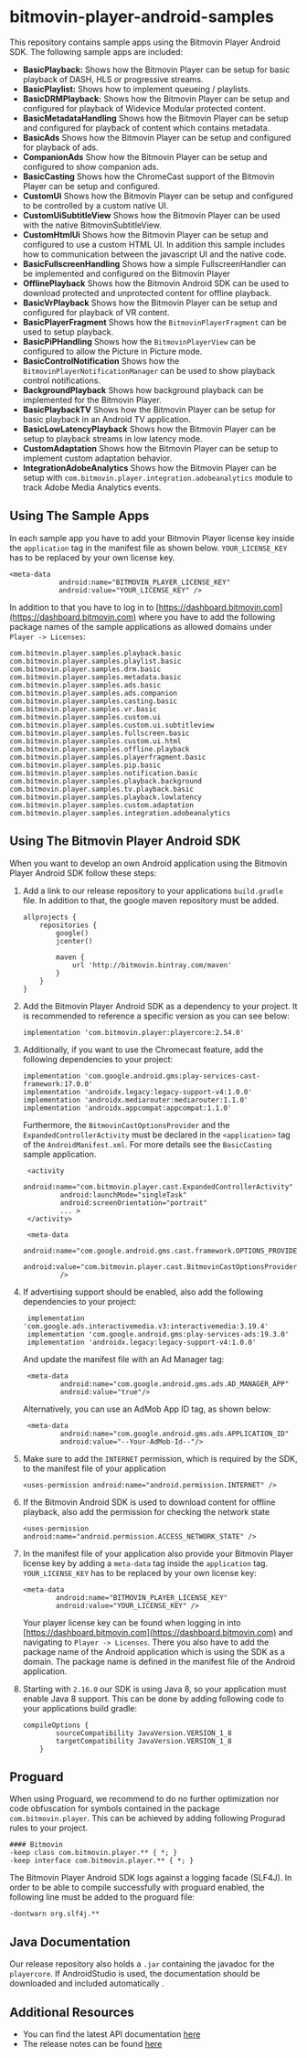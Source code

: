 # bitmovin-player-android-samples
This repository contains sample apps using the Bitmovin Player Android SDK. The following sample apps are included:

+   **BasicPlayback:** Shows how the Bitmovin Player can be setup for basic playback of DASH, HLS or progressive streams.
+   **BasicPlaylist:** Shows how to implement queueing / playlists.
+   **BasicDRMPlayback:** Shows how the Bitmovin Player can be setup and configured for playback of Widevice Modular protected content.
+   **BasicMetadataHandling** Shows how the Bitmovin Player can be setup and configured for playback of content which contains metadata.
+   **BasicAds** Shows how the Bitmovin Player can be setup and configured for playback of ads.  
+   **CompanionAds** Show how the Bitmovin Player can be setup and configured to show companion ads.
+   **BasicCasting** Shows how the ChromeCast support of the Bitmovin Player can be setup and configured.
+   **CustomUi** Shows how the Bitmovin Player can be setup and configured to be controlled by a custom native UI.
+   **CustomUiSubtitleView** Shows how the Bitmovin Player can be used with the native BitmovinSubtitleView.
+   **CustomHtmlUi** Shows how the Bitmovin Player can be setup and configured to use a custom HTML UI. In addition this sample includes how to communication between the javascript UI and the native code.
+   **BasicFullscreenHandling** Shows how a simple FullscreenHandler can be implemented and configured on the Bitmovin Player
+   **OfflinePlayback** Shows how the Bitmovin Android SDK can be used to download protected and unprotected content for offline playback.
+   **BasicVrPlayback** Shows how the Bitmovin Player can be setup and configured for playback of VR content.
+   **BasicPlayerFragment** Shows how the `BitmovinPlayerFragment` can be used to setup playback.
+   **BasicPiPHandling** Shows how the `BitmovinPlayerView` can be configured to allow the Picture in Picture mode.
+   **BasicControlNotification** Shows how the `BitmovinPlayerNotificationManager` can be used to show playback control notifications.
+   **BackgroundPlayback** Shows how background playback can be implemented for the Bitmovin Player.
+   **BasicPlaybackTV** Shows how the Bitmovin Player can be setup for basic playback in an Android TV application.
+   **BasicLowLatencyPlayback** Shows how the Bitmovin Player can be setup to playback streams in low latency mode.
+   **CustomAdaptation** Shows how the Bitmovin Player can be setup to implement custom adaptation behavior.
+   **IntegrationAdobeAnalytics** Shows how the Bitmovin Player can be setup with `com.bitmovin.player.integration.adobeanalytics` module to track Adobe Media Analytics events.

## Using The Sample Apps
In each sample app you have to add your Bitmovin Player license key inside the `application` tag in the manifest file as shown below. `YOUR_LICENSE_KEY` has to be replaced by your own license key.

    <meta-data
                android:name="BITMOVIN_PLAYER_LICENSE_KEY"
                android:value="YOUR_LICENSE_KEY" />

In addition to that you have to log in to [https://dashboard.bitmovin.com](https://dashboard.bitmovin.com) where you have to add the following package names of the sample applications as allowed domains under `Player -> Licenses`:

    com.bitmovin.player.samples.playback.basic
    com.bitmovin.player.samples.playlist.basic
    com.bitmovin.player.samples.drm.basic
    com.bitmovin.player.samples.metadata.basic
    com.bitmovin.player.samples.ads.basic
    com.bitmovin.player.samples.ads.companion
    com.bitmovin.player.samples.casting.basic
    com.bitmovin.player.samples.vr.basic
    com.bitmovin.player.samples.custom.ui
    com.bitmovin.player.samples.custom.ui.subtitleview
    com.bitmovin.player.samples.fullscreen.basic
    com.bitmovin.player.samples.custom.ui.html
    com.bitmovin.player.samples.offline.playback
    com.bitmovin.player.samples.playerfragment.basic
    com.bitmovin.player.samples.pip.basic
    com.bitmovin.player.samples.notification.basic
    com.bitmovin.player.samples.playback.background
    com.bitmovin.player.samples.tv.playback.basic
    com.bitmovin.player.samples.playback.lowlatency
    com.bitmovin.player.samples.custom.adaptation
    com.bitmovin.player.samples.integration.adobeanalytics

## Using The Bitmovin Player Android SDK
When you want to develop an own Android application using the Bitmovin Player Android SDK follow these steps:

1.  Add a link to our release repository to your applications `build.gradle` file. In addition to that, the google maven repository must be added.

        allprojects {
            repositories {
                google()
                jcenter()

                maven {
                    url 'http://bitmovin.bintray.com/maven'
                }
            }
        }

1.  Add the Bitmovin Player Android SDK as a dependency to your project. It is recommended to reference a specific version as you can see below:

        implementation 'com.bitmovin.player:playercore:2.54.0'

1.  Additionally, if you want to use the Chromecast feature, add the following dependencies to your project:

        implementation 'com.google.android.gms:play-services-cast-framework:17.0.0'
        implementation 'androidx.legacy:legacy-support-v4:1.0.0'
        implementation 'androidx.mediarouter:mediarouter:1.1.0'
        implementation 'androidx.appcompat:appcompat:1.1.0'

    Furthermore, the `BitmovinCastOptionsProvider` and the `ExpandedControllerActivity` must be declared in the `<application>` tag of the `AndroidManifest.xml`.
    For more details see the  `BasicCasting` sample application.

         <activity
                 android:name="com.bitmovin.player.cast.ExpandedControllerActivity"
                 android:launchMode="singleTask"
                 android:screenOrientation="portrait"
                 ... >
         </activity>

         <meta-data
                 android:name="com.google.android.gms.cast.framework.OPTIONS_PROVIDER_CLASS_NAME"
                 android:value="com.bitmovin.player.cast.BitmovinCastOptionsProvider"
                 />

1.  If advertising support should be enabled, also add the following dependencies to your project:

         implementation 'com.google.ads.interactivemedia.v3:interactivemedia:3.19.4'
         implementation 'com.google.android.gms:play-services-ads:19.3.0'
         implementation 'androidx.legacy:legacy-support-v4:1.0.0'

     And update the manifest file with an Ad Manager <meta-data> tag:

         <meta-data
                 android:name="com.google.android.gms.ads.AD_MANAGER_APP"
                 android:value="true"/>

     Alternatively, you can use an AdMob App ID <meta-data> tag, as shown below:

         <meta-data
                 android:name="com.google.android.gms.ads.APPLICATION_ID"
                 android:value="--Your-AdMob-Id--"/>

1.  Make sure to add the `INTERNET` permission, which is required by the SDK, to the manifest file of your application

        <uses-permission android:name="android.permission.INTERNET" />

1.  If the Bitmovin Android SDK is used to download content for offline playback, also add the permission for checking the network state

        <uses-permission android:name="android.permission.ACCESS_NETWORK_STATE" />

1.  In the manifest file of your application also provide your Bitmovin Player license key by adding a `meta-data` tag inside the `application` tag. `YOUR_LICENSE_KEY` has to be replaced by your own license key:

        <meta-data
                android:name="BITMOVIN_PLAYER_LICENSE_KEY"
                android:value="YOUR_LICENSE_KEY" />

    Your player license key can be found when logging in into [https://dashboard.bitmovin.com](https://dashboard.bitmovin.com) and navigating to `Player -> Licenses`. There you also have to add the package name of the Android application which is using the SDK as a domain. The package name is defined in the manifest file of the Android application.

1.  Starting with `2.16.0` our SDK is using Java 8, so your application must enable Java 8 support. This can be done by adding following code to your applications build gradle:

        compileOptions {
                sourceCompatibility JavaVersion.VERSION_1_8
                targetCompatibility JavaVersion.VERSION_1_8
            }

## Proguard

When using Proguard, we recommend to do no further optimization nor code obfuscation for symbols contained in the package `com.bitmovin.player`.
This can be achieved by adding following Progurad rules to your project.

```proguard
#### Bitmovin
-keep class com.bitmovin.player.** { *; }
-keep interface com.bitmovin.player.** { *; }
```

The Bitmovin Player Android SDK logs against a logging facade (SLF4J). In order to be able to compile successfully with proguard enabled, the following line must be added to the proguard file:
```
-dontwarn org.slf4j.**
```

## Java Documentation

Our release repository also holds a `.jar` containing the javadoc for the `playercore`.
If AndroidStudio is used, the documentation should be downloaded and included automatically .

## Additional Resources

+   You can find the latest API documentation [here](https://bitmovin.com/android-sdk-documentation/)
+   The release notes can be found [here]( https://bitmovin.com/release-notes-android-sdk/)

